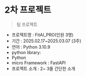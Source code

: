 # 2차 프로젝트
> 팀 프로젝트

- 프로젝트명 : FitAI_PRO(인원 3명)
- 기간 : 2025.02.17~2025.03.07 (3주)
- 언어 : Python 3.10.9
- python library:
- Python
- micro Framework : FastAPI
- 프로젝트 소개 : 2~ 3줄 간단한 소개
